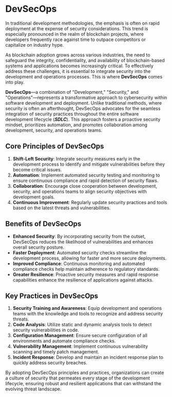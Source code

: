 # DevSecOps

In traditional development methodologies, the emphasis is often on rapid deployment at the expense of security considerations. This trend is especially pronounced in the realm of blockchain projects, where developers frequently race against time to outpace competitors or capitalize on industry hype.

As blockchain adoption grows across various industries, the need to safeguard the integrity, confidentiality, and availability of blockchain-based systems and applications becomes increasingly critical. To effectively address these challenges, it is essential to integrate security into the development and operations processes. This is where **DevSecOps** comes into play.

**DevSecOps**—a combination of "Development," "Security," and "Operations"—represents a transformative approach to cybersecurity within software development and deployment. Unlike traditional methods, where security is often an afterthought, DevSecOps advocates for the seamless integration of security practices throughout the entire software development lifecycle (***SDLC***). This approach fosters a proactive security mindset, prioritizes automation, and promotes collaboration among development, security, and operations teams.

## Core Principles of DevSecOps

1. **Shift-Left Security**: Integrate security measures early in the development process to identify and mitigate vulnerabilities before they become critical issues.
2. **Automation**: Implement automated security testing and monitoring to ensure continuous compliance and rapid detection of security flaws.
3. **Collaboration**: Encourage close cooperation between development, security, and operations teams to align security objectives with development goals.
4. **Continuous Improvement**: Regularly update security practices and tools based on the latest threats and vulnerabilities.

## Benefits of DevSecOps

- **Enhanced Security**: By incorporating security from the outset, DevSecOps reduces the likelihood of vulnerabilities and enhances overall security posture.
- **Faster Deployment**: Automated security checks streamline the development process, allowing for faster and more secure deployments.
- **Improved Compliance**: Continuous monitoring and automated compliance checks help maintain adherence to regulatory standards.
- **Greater Resilience**: Proactive security measures and rapid response capabilities enhance the resilience of applications against attacks.

## Key Practices in DevSecOps

1. **Security Training and Awareness**: Equip development and operations teams with the knowledge and tools to recognize and address security threats.
2. **Code Analysis**: Utilize static and dynamic analysis tools to detect security vulnerabilities in code.
3. **Configuration Management**: Ensure secure configuration of all environments and automate compliance checks.
4. **Vulnerability Management**: Implement continuous vulnerability scanning and timely patch management.
5. **Incident Response**: Develop and maintain an incident response plan to quickly address security breaches.

By adopting DevSecOps principles and practices, organizations can create a culture of security that permeates every stage of the development lifecycle, ensuring robust and resilient applications that can withstand the evolving threat landscape.
